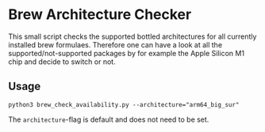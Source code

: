 # Brew Architecture Checker
This small script checks the supported bottled architectures for all currently installed brew formulaes.
Therefore one can have a look at all the supported/not-supported packages by for example the Apple Silicon M1 chip and decide to switch or not.

## Usage
```shell
python3 brew_check_availability.py --architecture="arm64_big_sur"
```
The `architecture`-flag is default and does not need to be set.
